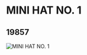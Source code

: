 # MINI HAT NO. 1
## 19857
![MINI HAT NO. 1](https://lc-www-live-s.legocdn.com/media/bricks/5/2/6113079.jpg)